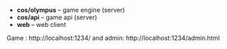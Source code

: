 - **cos/olympus** – game engine (server)
- **cos/api** – game api (server)
- **web** – web client



Game : http://localhost:1234/ and admin: http://localhost:1234/admin.html
